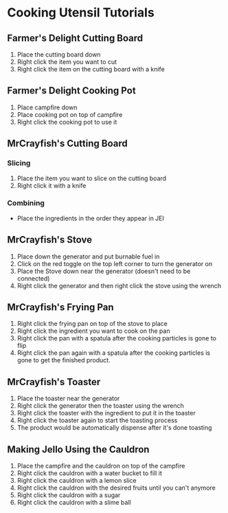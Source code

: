 # Cooking Utensil Tutorials

## Farmer's Delight Cutting Board

1. Place the cutting board down
2. Right click the item you want to cut
3. Right click the item on the cutting board with a knife

## Farmer's Delight Cooking Pot

1. Place campfire down
2. Place cooking pot on top of campfire
3. Right click the cooking pot to use it

## MrCrayfish's Cutting Board

### Slicing

1. Place the item you want to slice on the cutting board
2. Right click it with a knife

### Combining

- Place the ingredients in the order they appear in JEI

## MrCrayfish's Stove

1. Place down the generator and put burnable fuel in
2. Click on the red toggle on the top left corner to turn the generator on
3. Place the Stove down near the generator (doesn't need to be connected)
4. Right click the generator and then right click the stove using the wrench

## MrCrayfish's Frying Pan

1. Right click the frying pan on top of the stove to place
2. Right click the ingredient you want to cook on the pan
3. Right click the pan with a spatula after the cooking particles is gone to flip
4. Right click the pan again with a spatula after the cooking particles is gone to get the finished product.

## MrCrayfish's Toaster

1. Place the toaster near the generator
2. Right click the generator then the toaster using the wrench
3. Right click the toaster with the ingredient to put it in the toaster
4. Right click the toaster again to start the toasting process
5. The product would be automatically dispense after it's done toasting

## Making Jello Using the Cauldron

1. Place the campfire and the cauldron on top of the campfire
2. Right click the cauldron with a water bucket to fill it
3. Right click the cauldron with a lemon slice
4. Right click the cauldron with the desired fruits until you can't anymore
5. Right click the cauldron with a sugar
6. Right click the cauldron with a slime ball
